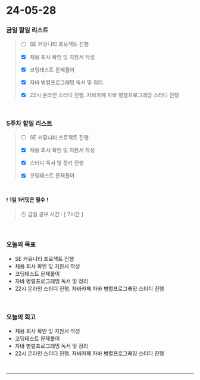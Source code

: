# 24-05-28
### 금일 할일 리스트
> - [ ]  SE 커뮤니티 프로젝트 진행
>
> - [x]  채용 회사 확인 및 지원서 작성
>
> - [x]  코딩테스트 문제풀이
>
> - [x]  자바 병렬프로그래밍 독서 및 정리
>
> - [x]  22시 온라인 스터디 진행. 자바카페 자바 병렬프로그래밍 스터디 진행

<br/>

### 5주차 할일 리스트  
> - [ ]  SE 커뮤니티 프로젝트 진행
>
> - [x]  채용 회사 확인 및 지원서 작성
>
> - [x]  스터디 독서 및 정리 진행
>
> - [x]  코딩테스트 문제풀이

<br/>

❗ **1일 1커밋은 필수** ❗
> 🕒 금일 공부 시간 : [ 7시간 ]

<br/>

### 오늘의 목표
- SE 커뮤니티 프로젝트 진행
- 채용 회사 확인 및 지원서 작성
- 코딩테스트 문제풀이
- 자바 병렬프로그래밍 독서 및 정리
- 22시 온라인 스터디 진행. 자바카페 자바 병렬프로그래밍 스터디 진행


<br>

### 오늘의 회고
- 채용 회사 확인 및 지원서 작성
- 코딩테스트 문제풀이
- 자바 병렬프로그래밍 독서 및 정리
- 22시 온라인 스터디 진행. 자바카페 자바 병렬프로그래밍 스터디 진행


<br/>

------------  
